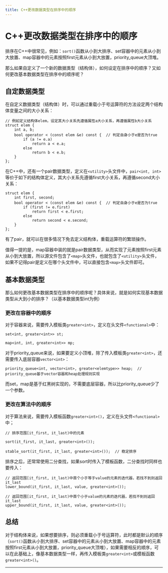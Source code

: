 ```yaml
---
title: C++更改数据类型在排序中的顺序
---
```


# C++更改数据类型在排序中的顺序

<script type="text/javascript" src="/include/head.js"></script>

排序在C++中很常见，例如：`sort()`函数从小到大排序、set容器中的元素从小到大放置、map容器中的元素按照first元素从小到大放置，priority_queue大顶堆。

那么如果自定义了一个新的数据类型（结构体），如何设定在排序中的顺序？又如何更改基本数据类型在排序中的顺序呢？

## 自定数据类型

在自定义数据类型（结构体）时，可以通过重载小于号运算符的方法设定两个结构体变量之间的大小关系：

```
// 例如定义结构体elem，设定其大小关系先遵循属性a大小关系，再遵循属性b大小关系
struct elem {
    int a, b;
    bool operator < (const elem &e) const {  // 判定自身小于e是否为true
        if (a != e.a)
            return a < e.a;
        else
            return b < e.b;
    }
};
```

在C++中，还有一个pair数据类型，定义在`<utility>`头文件中，`pair<int, int>`等价于如下的结构体定义，其大小关系先遵循first大小关系，再遵循second大小关系：

```
struct elem {
    int first, second;
    bool operator < (const elem &e) const {  // 判定自身小于e是否为true
        if (first != e.first)
            return first < e.first;
        else
            return second < e.second;
    }
};
```

有了pair，就可以在很多情况下免去定义结构体，重载运算符的繁琐操作。

值得一提的是，map容器中装的就是pair数据类型，从而实现了元素按照first元素从小到大放置，所以源文件包含了`<map>`头文件，也就包含了`<utility>`头文件，如果不记得pair是定义在哪个头文件中，可以直接包含`<map>`头文件即可。

## 基本数据类型

那么如何更改基本数据类型在排序中的顺序呢？具体来说，就是如何实现基本数据类型从大到小的排序？（以基本数据类型int为例）

### 更改在容器中的顺序

对于容器来说，需要传入模板类`greater<int>`，定义在头文件`<functional>`中：

```
set<int, greater<int>> st;

map<int, int, greater<int>> mp;
```

对于priority_queue来说，如果要定义小顶堆，除了传入模板类`greater<int>`，还需要传入底层容器`vector<int>`：

```
priority_queue<int, vector<int>, greater<elemtype>> heap;  // priority_queue基于vector容器和heap处理规则实现
```

而set，map是基于红黑树实现的，不需要底层容器，所以比priority_queue少了一个参数。

### 更改在算法中的顺序

对于算法来说，需要传入模板函数`greater<int>()`，定义在头文件`<functional>`中；

```
// 排序范围[it_first, it_last)中的元素

sort(it_first, it_last, greater<int>());

stable_sort(it_first, it_last, greater<int>());  // 稳定排序
```

排序之后，还常常使用二分查找，如果sort时传入了模板函数，二分查找时同样也要传入：

```
// 返回范围[it_first, it_last)中首个小于等于value的元素的迭代器，若找不到则返回it_last
lower_bound(it_first, it_last, value, greater<int>());

// 返回范围[it_first, it_last)中首个小于value的元素的迭代器，若找不到则返回it_last
upper_bound(it_first, it_last, value, greater<int>());
```

## 总结

对于结构体来说，如果想要排序，则必须重载小于号运算符，此时都是默认的顺序（`sort()`函数从小到大排序、set容器中的元素从小到大放置、map容器中的元素按照first元素从小到大放置，priority_queue大顶堆），如果需要相反的顺序，可以在此基础上，像基本数据类型一样，再传入模板类`greater<int>`或模板函数`greater<int>()`。

---

<script type="text/javascript" src="/include/tail.js"></script>
